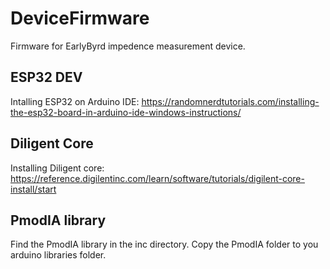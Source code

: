 # DeviceFirmware

Firmware for EarlyByrd impedence measurement device.

## ESP32 DEV

Intalling ESP32 on Arduino IDE: https://randomnerdtutorials.com/installing-the-esp32-board-in-arduino-ide-windows-instructions/

## Diligent Core

Installing Diligent core: https://reference.digilentinc.com/learn/software/tutorials/digilent-core-install/start

## PmodIA library

Find the PmodIA library in the inc directory. Copy the PmodIA folder to you arduino libraries folder.
